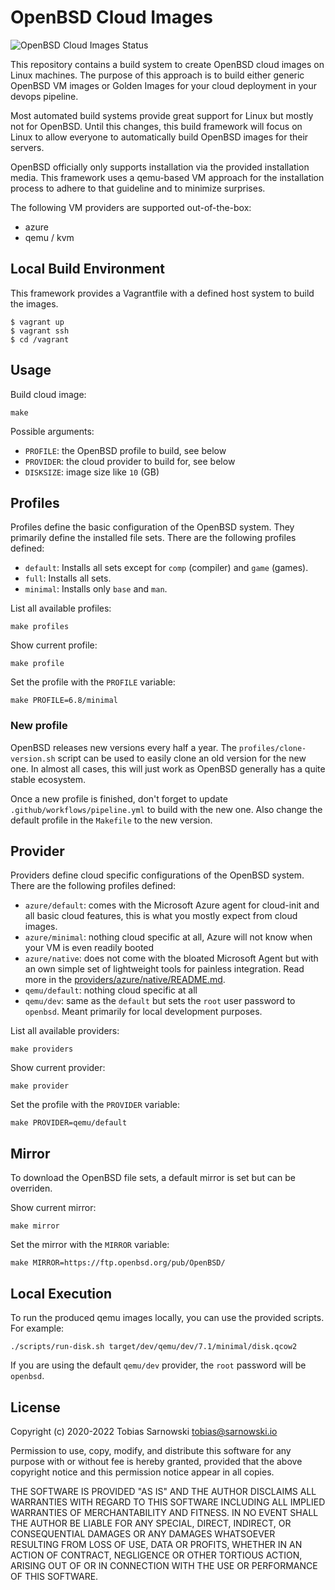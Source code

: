 # OpenBSD Cloud Images

![OpenBSD Cloud Images Status](https://github.com/sarnowski/openbsd-cloud-images/workflows/Cloud-Images/badge.svg?branch=main)

This repository contains a build system to create OpenBSD cloud images on Linux machines.
The purpose of this approach is to build either generic OpenBSD VM images or Golden Images for your cloud deployment in your devops pipeline.

Most automated build systems provide great support for Linux but mostly not for OpenBSD.
Until this changes, this build framework will focus on Linux to allow everyone to automatically build OpenBSD images for their servers.

OpenBSD officially only supports installation via the provided installation media.
This framework uses a qemu-based VM approach for the installation process to adhere to that guideline and to minimize surprises.

The following VM providers are supported out-of-the-box:

  * azure
  * qemu / kvm

## Local Build Environment

This framework provides a Vagrantfile with a defined host system to build the images.

    $ vagrant up
    $ vagrant ssh
    $ cd /vagrant

## Usage

Build cloud image:

    make

Possible arguments:

  * `PROFILE`: the OpenBSD profile to build, see below
  * `PROVIDER`: the cloud provider to build for, see below
  * `DISKSIZE`: image size like `10` (GB)

## Profiles

Profiles define the basic configuration of the OpenBSD system.
They primarily define the installed file sets.
There are the following profiles defined:

  * `default`: Installs all sets except for `comp` (compiler) and `game` (games).
  * `full`: Installs all sets.
  * `minimal`: Installs only `base` and `man`.

List all available profiles:

    make profiles

Show current profile:

    make profile

Set the profile with the `PROFILE` variable:

    make PROFILE=6.8/minimal

### New profile

OpenBSD releases new versions every half a year.
The `profiles/clone-version.sh` script can be used to easily clone an old version for the new one.
In almost all cases, this will just work as OpenBSD generally has a quite stable ecosystem.

Once a new profile is finished, don't forget to update `.github/workflows/pipeline.yml` to build with the new one.
Also change the default profile in the `Makefile` to the new version.

## Provider

Providers define cloud specific configurations of the OpenBSD system.
There are the following profiles defined:

  * `azure/default`: comes with the Microsoft Azure agent for cloud-init and all basic cloud features, this is what you mostly expect from cloud images.
  * `azure/minimal`: nothing cloud specific at all, Azure will not know when your VM is even readily booted
  * `azure/native`: does not come with the bloated Microsoft Agent but with an own simple set of lightweight tools for painless integration. Read more in the [providers/azure/native/README.md](providers/azure/native/README.md).
  * `qemu/default`: nothing cloud specific at all
  * `qemu/dev`: same as the `default` but sets the `root` user password to `openbsd`. Meant primarily for local development purposes.

List all available providers:

    make providers

Show current provider:

    make provider

Set the profile with the `PROVIDER` variable:

    make PROVIDER=qemu/default

## Mirror

To download the OpenBSD file sets, a default mirror is set but can be overriden.

Show current mirror:

    make mirror

Set the mirror with the `MIRROR` variable:

    make MIRROR=https://ftp.openbsd.org/pub/OpenBSD/

## Local Execution

To run the produced qemu images locally, you can use the provided scripts.
For example:

    ./scripts/run-disk.sh target/dev/qemu/dev/7.1/minimal/disk.qcow2

If you are using the default `qemu/dev` provider, the `root` password will be `openbsd`.

## License

Copyright (c) 2020-2022 Tobias Sarnowski <tobias@sarnowski.io>

Permission to use, copy, modify, and distribute this software for any
purpose with or without fee is hereby granted, provided that the above
copyright notice and this permission notice appear in all copies.

THE SOFTWARE IS PROVIDED "AS IS" AND THE AUTHOR DISCLAIMS ALL WARRANTIES
WITH REGARD TO THIS SOFTWARE INCLUDING ALL IMPLIED WARRANTIES OF
MERCHANTABILITY AND FITNESS. IN NO EVENT SHALL THE AUTHOR BE LIABLE FOR
ANY SPECIAL, DIRECT, INDIRECT, OR CONSEQUENTIAL DAMAGES OR ANY DAMAGES
WHATSOEVER RESULTING FROM LOSS OF USE, DATA OR PROFITS, WHETHER IN AN
ACTION OF CONTRACT, NEGLIGENCE OR OTHER TORTIOUS ACTION, ARISING OUT OF
OR IN CONNECTION WITH THE USE OR PERFORMANCE OF THIS SOFTWARE.

